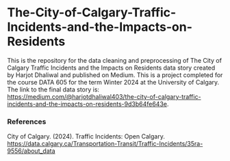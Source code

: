 # The-City-of-Calgary-Traffic-Incidents-and-the-Impacts-on-Residents

This is the repository for the data cleaning and preprocessing of The City of Calgary Traffic Incidents and the Impacts on Residents data story created by Harjot Dhaliwal and published on Medium. This is a project completed for the course DATA 605 for the term Winter 2024 at the University of Calgary. The link to the final data story is: https://medium.com/@harjotdhaliwal403/the-city-of-calgary-traffic-incidents-and-the-impacts-on-residents-9d3b64fe643e.

### References

City of Calgary. (2024). Traffic Incidents: Open Calgary. https://data.calgary.ca/Transportation-Transit/Traffic-Incidents/35ra-9556/about_data
